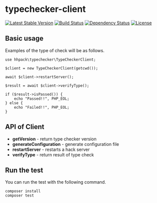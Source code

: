 typechecker-client
======================================

[![Latest Stable Version](https://poser.pugx.org/hhpack/typechecker-client/version)](https://packagist.org/packages/hhpack/typechecker-client)
[![Build Status](https://travis-ci.org/hhpack/typechecker-client.svg?branch=master)](https://travis-ci.org/hhpack/typechecker-client)
[![Dependency Status](https://www.versioneye.com/user/projects/5634664636d0ab0016001f3b/badge.svg?style=flat)](https://www.versioneye.com/user/projects/5634664636d0ab0016001f3b)
[![License](https://poser.pugx.org/hhpack/typechecker-client/license)](https://packagist.org/packages/hhpack/typechecker-client)

Basic usage
--------------------------------------

Examples of the type of check will be as follows.

```hack
use hhpack\typechecker\TypeCheckerClient;

$client = new TypeCheckerClient(getcwd());

await $client->restartServer();

$result = await $client->verifyType();

if ($result->isPassed()) {
    echo "Passed!!", PHP_EOL;
} else {
    echo "Failed!!", PHP_EOL;
}
```

API of Client
--------------------------------------

* **getVersion** - return type checker version  
* **generateConfiguration** - generate configuration file
* **restartServer** - restarts a hack server
* **verifyType** - return result of type check

Run the test
----------------------------------------

You can run the test with the following command.

	composer install
	composer test
